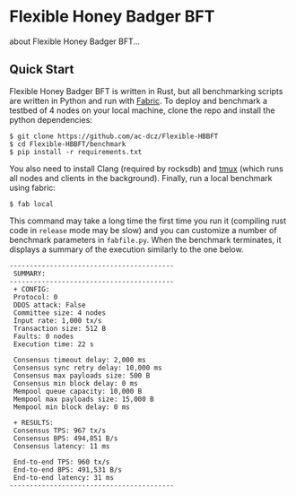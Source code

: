 # Flexible Honey Badger BFT

about Flexible Honey Badger BFT...

## Quick Start
Flexible Honey Badger BFT is written in Rust, but all benchmarking scripts are written in Python and run with [Fabric](http://www.fabfile.org/).
To deploy and benchmark a testbed of 4 nodes on your local machine, clone the repo and install the python dependencies:
```
$ git clone https://github.com/ac-dcz/Flexible-HBBFT
$ cd Flexible-HBBFT/benchmark
$ pip install -r requirements.txt
```
You also need to install Clang (required by rocksdb) and [tmux](https://linuxize.com/post/getting-started-with-tmux/#installing-tmux) (which runs all nodes and clients in the background). Finally, run a local benchmark using fabric:
```
$ fab local
```
This command may take a long time the first time you run it (compiling rust code in `release` mode may be slow) and you can customize a number of benchmark parameters in `fabfile.py`. When the benchmark terminates, it displays a summary of the execution similarly to the one below.
```
-----------------------------------------
 SUMMARY:
-----------------------------------------
 + CONFIG:
 Protocol: 0 
 DDOS attack: False 
 Committee size: 4 nodes
 Input rate: 1,000 tx/s
 Transaction size: 512 B
 Faults: 0 nodes
 Execution time: 22 s

 Consensus timeout delay: 2,000 ms
 Consensus sync retry delay: 10,000 ms
 Consensus max payloads size: 500 B
 Consensus min block delay: 0 ms
 Mempool queue capacity: 10,000 B
 Mempool max payloads size: 15,000 B
 Mempool min block delay: 0 ms

 + RESULTS:
 Consensus TPS: 967 tx/s
 Consensus BPS: 494,851 B/s
 Consensus latency: 11 ms

 End-to-end TPS: 960 tx/s
 End-to-end BPS: 491,531 B/s
 End-to-end latency: 31 ms
-----------------------------------------
```

